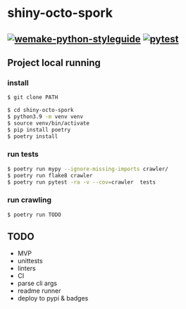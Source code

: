 # shiny-octo-spork

[![wemake-python-styleguide](https://github.com/esemi/shiny-octo-spork/actions/workflows/linters.yml/badge.svg?branch=master)](https://github.com/esemi/shiny-octo-spork/actions/workflows/linters.yml)
[![pytest](https://github.com/esemi/shiny-octo-spork/actions/workflows/unittests.yml/badge.svg?branch=master)](https://github.com/esemi/shiny-octo-spork/actions/workflows/unittests.yml)
---

## Project local running

### install
```bash
$ git clone PATH

$ cd shiny-octo-spork
$ python3.9 -m venv venv
$ source venv/bin/activate
$ pip install poetry
$ poetry install
```

### run tests
```bash
$ poetry run mypy --ignore-missing-imports crawler/
$ poetry run flake8 crawler
$ poetry run pytest -ra -v --cov=crawler  tests
```

### run crawling
```bash
$ poetry run TODO
```


## TODO
- MVP
- unittests  
- linters  
- CI  
- parse cli args
- readme runner
- deploy to pypi & badges
